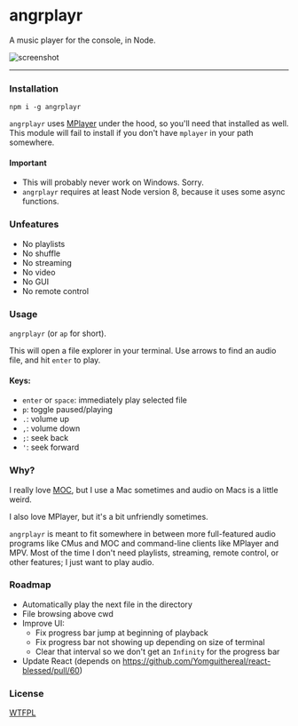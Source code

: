 # angrplayr

A music player for the console, in Node.

![screenshot](http://zacanger.com/assets/angrplayr.png)

--------

### Installation

`npm i -g angrplayr`

`angrplayr` uses [MPlayer](http://www.mplayerhq.hu/design7/dload.html) under the
hood, so you'll need that installed as well. This module will fail to install if
you don't have `mplayer` in your path somewhere.

#### Important

* This will probably never work on Windows. Sorry.
* `angrplayr` requires at least Node version 8, because it uses some async
  functions.

### Unfeatures

* No playlists
* No shuffle
* No streaming
* No video
* No GUI
* No remote control

### Usage

`angrplayr` (or `ap` for short).

This will open a file explorer in your terminal. Use arrows to find an audio
file, and hit `enter` to play.

#### Keys:

* `enter` or `space`: immediately play selected file
* `p`: toggle paused/playing
* `.`: volume up
* `,`: volume down
* `;`: seek back
* `'`: seek forward

### Why?

I really love [MOC](https://github.com/jonsafari/mocp), but I use a Mac
sometimes and audio on Macs is a little weird.

I also love MPlayer, but it's a bit unfriendly sometimes.

`angrplayr` is meant to fit somewhere in between more full-featured audio
programs like CMus and MOC and command-line clients like MPlayer and MPV. Most
of the time I don't need playlists, streaming, remote control, or other
features; I just want to play audio.

### Roadmap

* Automatically play the next file in the directory
* File browsing above cwd
* Improve UI:
  * Fix progress bar jump at beginning of playback
  * Fix progress bar not showing up depending on size of terminal
  * Clear that interval so we don't get an `Infinity` for the progress bar
* Update React (depends on
  <https://github.com/Yomguithereal/react-blessed/pull/60>)
### License

[WTFPL](LICENSE.md)
